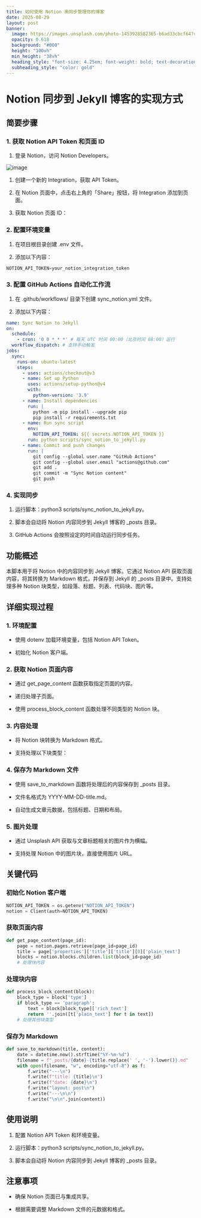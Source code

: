 ```yaml
---
title: 如何使用 Notion 来同步管理你的博客
date: 2025-08-29
layout: post
banner:
  image: https://images.unsplash.com/photo-1453928582365-b6ad33cbcf64?crop=entropy&cs=tinysrgb&fit=max&fm=jpg&ixid=M3w2OTIwMzJ8MHwxfHJhbmRvbXx8fHx8fHx8fDE3NTY0MzY1OTd8&ixlib=rb-4.1.0&q=80&w=1080
  opacity: 0.618
  background: "#000"
  height: "100vh"
  min_height: "38vh"
  heading_style: "font-size: 4.25em; font-weight: bold; text-decoration: underline"
  subheading_style: "color: gold"
---
```


# Notion 同步到 Jekyll 博客的实现方式

## 简要步骤

### 1. 获取 Notion API Token 和页面 ID

1. 登录 Notion，访问 Notion Developers。

![image](https://prod-files-secure.s3.us-west-2.amazonaws.com/a7a0cc5a-89b9-4cda-8686-1fba0ca52f40/d19c1afe-dea5-4312-9333-786b0ba83054/image.png?X-Amz-Algorithm=AWS4-HMAC-SHA256&X-Amz-Content-Sha256=UNSIGNED-PAYLOAD&X-Amz-Credential=ASIAZI2LB466Q2BN4U3L%2F20250829%2Fus-west-2%2Fs3%2Faws4_request&X-Amz-Date=20250829T030317Z&X-Amz-Expires=3600&X-Amz-Security-Token=IQoJb3JpZ2luX2VjEFoaCXVzLXdlc3QtMiJIMEYCIQDiXAHJ3mP7uaTYCJ7oQpnl%2FNnmNU0ISsLavsnaFGdZWAIhALBHwImJ8strpP5cR%2FrsmzVd8ohlxAKrV%2F7hrLd0c86ZKogECLP%2F%2F%2F%2F%2F%2F%2F%2F%2F%2FwEQABoMNjM3NDIzMTgzODA1IgwDt74pDpTkSWvJhYgq3AMAXVrAfCYne3QyvABUH2188H4SKV49lMBr%2FL1nwyuGt0ULzKmzkj1llRtnZd4ei4uKqXGOsEuOok%2FVmMXXIztlduTR%2BdJwF59i%2B%2B6AO9qEcO%2F%2FcKKci%2BUsM7rA1Yr8EQRXhdbYUUon2fqrtINmro5TR62hzIgHfO4bgdnqR5XajbuzSr8fSzn5AkUSp8PA%2B8BR4K4pP8YIAaQpH5%2BZx9SfTkjr5fagEEADE2wMFBh4wA8Z9esZ0aY1FYecRd8YkigRud5NnkwAJISoHqywSglyBWb57nvuyhJJ0CaQABG71YFck2sa0TI97n0ediwX75waF4FphVKjkWu8WkzRZmFj3244ZgosQhITO27QTDIRUNUOwK1%2Fb4uYDCapYr%2Bz7tkeA1p64X37ic0mfcKytjjO%2B8Zitr8ACSJxAoX5IG0yHSHf1ebeabpcgL2VgqUcygzUUULhVcyyG%2B%2F5UP4f9tgQpvzm4vrPT1%2BSaeul%2FAwuqm2Vc3jus2PszlXXSG%2BQB%2FziS%2BwnAIqaMgiVlcULJDVST3%2Flz2tAa86xRHeb1vewaJ340eRTRiv1FZU4vYxCgtQ3umGBSUKCQKvAF12rTxdGlNQSFfcZRj%2B8jpb2FrYuDVbBF%2FjEdKM3%2BhC9RDDfjcTFBjqkAVvFTCB5q9uoj86Qsigenx0bVASTzZFZm6DiT8shazDVD0PahRma32t%2FbCx0RRLvgbjnKkU45z6UmcPaKQN%2BWKePpzFduNwY%2FhQkJacmOOMsoruSdK3r%2FWeadNSu2NNzJdbneTK02D2%2F%2F9jWmH%2BvilPe%2Fi%2BcfZ9BAKzZtbj9uHJLJlRm5ZUEXtrxOTPAvi%2FdzPWm%2BkZpEuWWpYcCFgagxk6PP2t3&X-Amz-Signature=8df646611b1d79b129ee39075558726ad57c2b13b5463d6d19b607624feb66b7&X-Amz-SignedHeaders=host&x-amz-checksum-mode=ENABLED&x-id=GetObject)

1. 创建一个新的 Integration，获取 API Token。

1. 在 Notion 页面中，点击右上角的「Share」按钮，将 Integration 添加到页面。

1. 获取 Notion 页面 ID：


### 2. 配置环境变量

1. 在项目根目录创建 .env 文件。

1. 添加以下内容：

```javascript
NOTION_API_TOKEN=your_notion_integration_token
```

### 3. 配置 GitHub Actions 自动化工作流

1. 在 .github/workflows/ 目录下创建 sync_notion.yml 文件。

1. 添加以下内容：

```yaml
name: Sync Notion to Jekyll
on:
  schedule:
    - cron: '0 0 * * *' # 每天 UTC 时间 00:00（北京时间 08:00）运行
  workflow_dispatch: # 支持手动触发
jobs:
  sync:
    runs-on: ubuntu-latest
    steps:
      - uses: actions/checkout@v3
      - name: Set up Python
        uses: actions/setup-python@v4
        with:
          python-version: '3.9'
      - name: Install dependencies
        run: |
          python -m pip install --upgrade pip
          pip install -r requirements.txt
      - name: Run sync script
        env:
          NOTION_API_TOKEN: ${{ secrets.NOTION_API_TOKEN }}
        run: python scripts/sync_notion_to_jekyll.py
      - name: Commit and push changes
        run: |
          git config --global user.name "GitHub Actions"
          git config --global user.email "actions@github.com"
          git add .
          git commit -m "Sync Notion content"
          git push
```

### 4. 实现同步

1. 运行脚本：python3 scripts/sync_notion_to_jekyll.py。

1. 脚本会自动将 Notion 内容同步到 Jekyll 博客的 _posts 目录。

1. GitHub Actions 会按照设定的时间自动运行同步任务。

## 功能概述

本脚本用于将 Notion 中的内容同步到 Jekyll 博客。它通过 Notion API 获取页面内容，将其转换为 Markdown 格式，并保存到 Jekyll 的 _posts 目录中。支持处理多种 Notion 块类型，如段落、标题、列表、代码块、图片等。

## 详细实现过程

### 1. 环境配置

- 使用 dotenv 加载环境变量，包括 Notion API Token。

- 初始化 Notion 客户端。

### 2. 获取 Notion 页面内容

- 通过 get_page_content 函数获取指定页面的内容。

- 递归处理子页面。

- 使用 process_block_content 函数处理不同类型的 Notion 块。

### 3. 内容处理

- 将 Notion 块转换为 Markdown 格式。

- 支持处理以下块类型：


### 4. 保存为 Markdown 文件

- 使用 save_to_markdown 函数将处理后的内容保存到 _posts 目录。

- 文件名格式为 YYYY-MM-DD-title.md。

- 自动生成文章元数据，包括标题、日期和布局。

### 5. 图片处理

- 通过 Unsplash API 获取与文章标题相关的图片作为横幅。

- 支持处理 Notion 中的图片块，直接使用图片 URL。

## 关键代码

### 初始化 Notion 客户端

```python
NOTION_API_TOKEN = os.getenv("NOTION_API_TOKEN")
notion = Client(auth=NOTION_API_TOKEN)
```

### 获取页面内容

```python
def get_page_content(page_id):
    page = notion.pages.retrieve(page_id=page_id)
    title = page['properties']['title']['title'][0]['plain_text']
    blocks = notion.blocks.children.list(block_id=page_id)
    # 处理块内容
```

### 处理块内容

```python
def process_block_content(block):
    block_type = block['type']
    if block_type == 'paragraph':
        text = block[block_type]['rich_text']
        return ''.join([t['plain_text'] for t in text])
    # 处理其他块类型
```

### 保存为 Markdown

```python
def save_to_markdown(title, content):
    date = datetime.now().strftime("%Y-%m-%d")
    filename = f"_posts/{date}-{title.replace(' ', '-').lower()}.md"
    with open(filename, "w", encoding="utf-8") as f:
        f.write("---\n")
        f.write(f"title: {title}\n")
        f.write(f"date: {date}\n")
        f.write("layout: post\n")
        f.write("---\n\n")
        f.write("\n\n".join(content))
```

## 使用说明

1. 配置 Notion API Token 和环境变量。

1. 运行脚本：python3 scripts/sync_notion_to_jekyll.py。

1. 脚本会自动将 Notion 内容同步到 Jekyll 博客的 _posts 目录。

## 注意事项

- 确保 Notion 页面已与集成共享。

- 根据需要调整 Markdown 文件的元数据和格式。